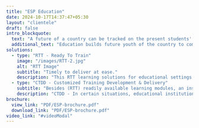 ```yaml
---
title: "ESP Education"
date: 2024-10-17T14:37:47+05:30
layout: "clientele"
draft: false
intro_blockquote:
  text: "A future of a country can be tracked on the present students' aspirations & dream of that nation."
  additional_text: "Education builds future youth of the country to compete with rest of the nations. Students + Teachers + School/College/Universities play a critical component of a nation's growth, development & prosperity."
solutions:
  - type: "RTT - Ready To Train"
    image: "/images/RTT-2.jpg"
    alt: "RTT Image"
    subtitle: "Timely to deliver at ease."
    description: "This RTT learning solutions for educational settings are crafted by collecting valuable inputs from professionals who are engaged in youth growth domains viz., academia, economists, developmental psychologists & sociologists, etc. Such solutions are readily available, time-tested, matured, refined, and meet the growth dreams perspectives of educational settings."
  - type: "CTDD - Customized Training Development & Delivery"
    subtitle: "Besides (RTT) readily available learning modules, an institution in the education setting may face some unique issues which may require tailor-made modules designed & developed for their unique & specific needs."
    description: "CTDD - In certain situations, educational institutions require training solutions for their unique issues faced in the process of growth & development which are student-centric, academic-related practices, or even Governmental specific directions. Thus, we study your unique needs, design, develop, implement & fully deliver customized learning solutions to your educational settings. In such cases, our competent training needs assessment team will initiate a study to ascertain your apt needs. For that study, we will interact with your appropriate stakeholders and come with a roadmap to design, develop & deliver learning solutions with start-to-end clarity."
brochure:
  view_link: "PDF/ESP-brochure.pdf"
  download_link: "PDF/ESP-brochure.pdf"
video_link: "#videoModal"
---
```

